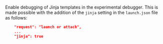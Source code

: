 Enable debugging of Jinja templates in the experimental debugger.
This is made possible with the addition of the `jinja` setting in the `launch.json` file as follows:
```json
    "request": "launch or attach",
    ...
    "jinja": true
```
